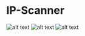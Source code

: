 # IP-Scanner
![alt text](https://github.com/ICalmPersonI/IP-Scanner/tree/master/gifs/1.gif)
![alt text](https://github.com/ICalmPersonI/IP-Scanner/tree/master/gifs/2.gif)
![alt text](https://github.com/ICalmPersonI/IP-Scanner/tree/master/gifs/3.gif)
